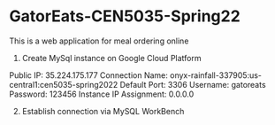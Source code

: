 # GatorEats-CEN5035-Spring22

This is a web application for meal ordering online

1. Create MySql instance on Google Cloud Platform

Public IP: 35.224.175.177
Connection Name: onyx-rainfall-337905:us-central1:cen5035-spring2022
Default Port: 3306
Username: gatoreats
Password: 123456
Instance IP Assignment: 0.0.0.0

2. Establish connection via MySQL WorkBench



